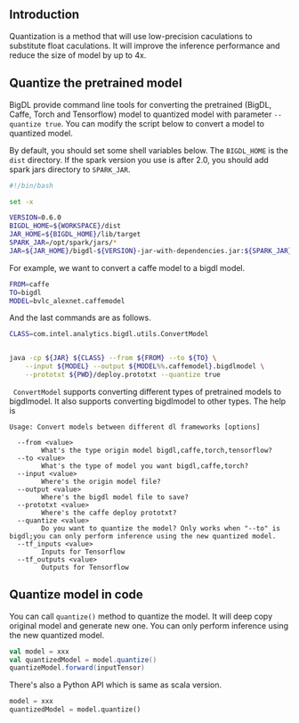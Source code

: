 ## Introduction

Quantization is a method that will use low-precision caculations to substitute float caculations. It will improve the inference performance and reduce the size of model by up to 4x.

## Quantize the pretrained model

BigDL provide command line tools for converting the pretrained
(BigDL, Caffe, Torch and Tensorflow) model to quantized model with
parameter `--quantize true`. You can modify the script below to convert a model to
quantized model.

By default, you should set some shell variables below. The `BIGDL_HOME` is the 
`dist` directory. If the spark version you use is after 2.0, you should add
spark jars directory to `SPARK_JAR`.

```bash
#!/bin/bash

set -x

VERSION=0.6.0
BIGDL_HOME=${WORKSPACE}/dist
JAR_HOME=${BIGDL_HOME}/lib/target
SPARK_JAR=/opt/spark/jars/*
JAR=${JAR_HOME}/bigdl-${VERSION}-jar-with-dependencies.jar:${SPARK_JAR}
```

For example, we want to convert a caffe model to a bigdl model.

```bash
FROM=caffe
TO=bigdl
MODEL=bvlc_alexnet.caffemodel
```

And the last commands are as follows.

```bash
CLASS=com.intel.analytics.bigdl.utils.ConvertModel


java -cp ${JAR} ${CLASS} --from ${FROM} --to ${TO} \
    --input ${MODEL} --output ${MODEL%%.caffemodel}.bigdlmodel \
    --prototxt ${PWD}/deploy.prototxt --quantize true
```

` ConvertModel` supports converting different types of pretrained models to bigdlmodel.
It also supports converting bigdlmodel to other types. The help is

```
Usage: Convert models between different dl frameworks [options]

  --from <value>
        What's the type origin model bigdl,caffe,torch,tensorflow?
  --to <value>
        What's the type of model you want bigdl,caffe,torch?
  --input <value>
        Where's the origin model file?
  --output <value>
        Where's the bigdl model file to save?
  --prototxt <value>
        Where's the caffe deploy prototxt?
  --quantize <value>
        Do you want to quantize the model? Only works when "--to" is bigdl;you can only perform inference using the new quantized model.
  --tf_inputs <value>
        Inputs for Tensorflow
  --tf_outputs <value>
        Outputs for Tensorflow

```

## Quantize model in code

You can call `quantize()` method to quantize the model. It will deep copy original model and generate new one. You can only perform inference using the new quantized model.

```scala
val model = xxx
val quantizedModel = model.quantize()
quantizeModel.forward(inputTensor)
```

There's also a Python API which is same as scala version.

```python
model = xxx
quantizedModel = model.quantize()
```
